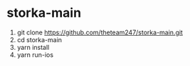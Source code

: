 # storka-main

1. git clone https://github.com/theteam247/storka-main.git
2. cd storka-main
3. yarn install
4. yarn run-ios

